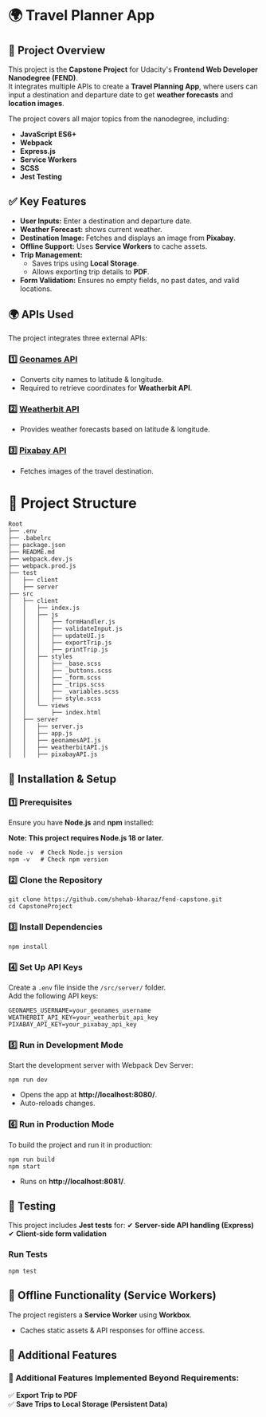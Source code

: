 # 🌍 Travel Planner App

## 📌 Project Overview
This project is the **Capstone Project** for Udacity's **Frontend Web Developer Nanodegree (FEND)**.  
It integrates multiple APIs to create a **Travel Planning App**, where users can input a destination and departure date to get **weather forecasts** and **location images**.

The project covers all major topics from the nanodegree, including:

- **JavaScript ES6+** 
- **Webpack** 
- **Express.js** 
- **Service Workers** 
- **SCSS** 
- **Jest Testing** 

## ✅ Key Features
- **User Inputs:** Enter a destination and departure date.  
- **Weather Forecast:** shows current weather.
- **Destination Image:** Fetches and displays an image from **Pixabay**.
- **Offline Support:** Uses **Service Workers** to cache assets.
- **Trip Management:**
  - Saves trips using **Local Storage**.
  - Allows exporting trip details to **PDF**.
- **Form Validation:** Ensures no empty fields, no past dates, and valid locations.

## 🌍 APIs Used
The project integrates three external APIs:

### 1️⃣ [Geonames API](http://www.geonames.org/)
- Converts city names to latitude & longitude.
- Required to retrieve coordinates for **Weatherbit API**.

### 2️⃣ [Weatherbit API](https://www.weatherbit.io/)
- Provides weather forecasts based on latitude & longitude.

### 3️⃣ [Pixabay API](https://pixabay.com/api/docs/)
- Fetches images of the travel destination.

# 📂 Project Structure

```
Root
├── .env
├── .babelrc
├── package.json
├── README.md
├── webpack.dev.js
├── webpack.prod.js
├── test
│   ├── client
│   ├── server
├── src
│   ├── client
│   │   ├── index.js
│   │   ├── js
│   │   │   ├── formHandler.js
│   │   │   ├── validateInput.js
│   │   │   ├── updateUI.js
│   │   │   ├── exportTrip.js
│   │   │   ├── printTrip.js
│   │   ├── styles
│   │   │   ├── _base.scss
│   │   │   ├── _buttons.scss
│   │   │   ├── _form.scss
│   │   │   ├── _trips.scss
│   │   │   ├── _variables.scss
│   │   │   ├── style.scss
│   │   └── views
│   │       ├── index.html
│   ├── server
│   │   ├── server.js
│   │   ├── app.js
│   │   ├── geonamesAPI.js
│   │   ├── weatherbitAPI.js
│   │   ├── pixabayAPI.js

```



## 🚀 Installation & Setup

### 1️⃣ Prerequisites
Ensure you have **Node.js** and **npm** installed:

**Note: This project requires Node.js 18 or later.**
```
node -v  # Check Node.js version
npm -v   # Check npm version
```

### 2️⃣ Clone the Repository
```
git clone https://github.com/shehab-kharaz/fend-capstone.git
cd CapstoneProject
```

### 3️⃣ Install Dependencies
```
npm install
```

### 4️⃣ Set Up API Keys
Create a `.env` file inside the `/src/server/` folder.  
Add the following API keys:
```
GEONAMES_USERNAME=your_geonames_username
WEATHERBIT_API_KEY=your_weatherbit_api_key
PIXABAY_API_KEY=your_pixabay_api_key
```
### 5️⃣ Run in Development Mode
Start the development server with Webpack Dev Server:
```
npm run dev
```
- Opens the app at **http://localhost:8080/**.
- Auto-reloads changes.

### 6️⃣ Run in Production Mode
To build the project and run it in production:
```
npm run build
npm start
```
- Runs on **http://localhost:8081/**.

## 🧪 Testing
This project includes **Jest tests** for:
✔ **Server-side API handling (Express)**  
✔ **Client-side form validation**

### Run Tests
```
npm test
```

## 🔄 Offline Functionality (Service Workers)
The project registers a **Service Worker** using **Workbox**.
- Caches static assets & API responses for offline access.

## 📌 Additional Features

### 📌 Additional Features Implemented Beyond Requirements:
✅ **Export Trip to PDF**  
✅ **Save Trips to Local Storage (Persistent Data)**  


